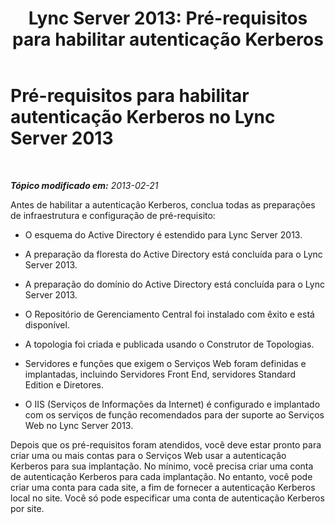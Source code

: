 ﻿---
title: 'Lync Server 2013: Pré-requisitos para habilitar autenticação Kerberos'
TOCTitle: Pré-requisitos para habilitar autenticação Kerberos
ms:assetid: 3f276a21-7476-4bc0-9fd1-59e844d2e9c1
ms:mtpsurl: https://technet.microsoft.com/pt-br/library/Gg425909(v=OCS.15)
ms:contentKeyID: 49306496
ms.date: 05/19/2016
mtps_version: v=OCS.15
ms.translationtype: HT
---

# Pré-requisitos para habilitar autenticação Kerberos no Lync Server 2013

 

_**Tópico modificado em:** 2013-02-21_

Antes de habilitar a autenticação Kerberos, conclua todas as preparações de infraestrutura e configuração de pré-requisito:

  - O esquema do Active Directory é estendido para Lync Server 2013.

  - A preparação da floresta do Active Directory está concluída para o Lync Server 2013.

  - A preparação do domínio do Active Directory está concluída para o Lync Server 2013.

  - O Repositório de Gerenciamento Central foi instalado com êxito e está disponível.

  - A topologia foi criada e publicada usando o Construtor de Topologias.

  - Servidores e funções que exigem o Serviços Web foram definidas e implantadas, incluindo Servidores Front End, servidores Standard Edition e Diretores.

  - O IIS (Serviços de Informações da Internet) é configurado e implantado com os serviços de função recomendados para der suporte ao Serviços Web no Lync Server 2013.

Depois que os pré-requisitos foram atendidos, você deve estar pronto para criar uma ou mais contas para o Serviços Web usar a autenticação Kerberos para sua implantação. No mínimo, você precisa criar uma conta de autenticação Kerberos para cada implantação. No entanto, você pode criar uma conta para cada site, a fim de fornecer a autenticação Kerberos local no site. Você só pode especificar uma conta de autenticação Kerberos por site.

